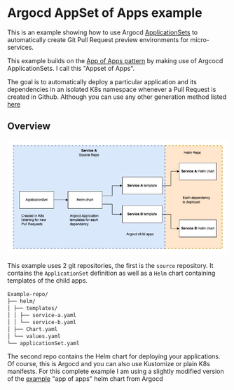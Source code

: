 # Argocd AppSet of Apps example

This is an example showing how to use Argocd [ApplicationSets](https://argo-cd.readthedocs.io/en/stable/user-guide/application-set/) to automatically create Git Pull Request preview environments for micro-services. 

This example builds on the [App of Apps pattern](https://argo-cd.readthedocs.io/en/stable/operator-manual/cluster-bootstrapping/#app-of-apps-pattern) by making use of Argcocd ApplicationSets. I call this "Appset of Apps". 

The goal is to automatically deploy a particular application and its dependencies in an isolated K8s namespace whenever a Pull Request is created in Github. Although you can use any other generation method listed [here](https://argocd-applicationset.readthedocs.io/en/stable/Generators/)

## Overview

![appset of apps](docs/argocd-appset-of-apps.jpg)

This example uses 2 git repositories, the first is the `source` repository. It contains the `ApplicationSet` definition as well as a `Helm` chart containing templates of the child apps.

```
Example-repo/
├── helm/
│ ├── templates/
│ │ ├── service-a.yaml
│ │ └── service-b.yaml
│ ├── Chart.yaml
│ └── values.yaml
└── applicationSet.yaml
```

The second repo contains the Helm chart for deploying your applications. Of course, this is Argocd and you can also use Kustomize or plain K8s manifests. For this complete example I am using a slightly modified version of the [example](https://github.com/argoproj/argocd-example-apps/tree/master/apps) "app of apps" helm chart from Argocd 
